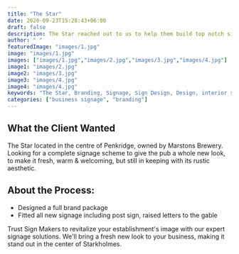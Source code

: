 ```yaml
---
title: "The Star"
date: 2020-09-23T15:28:43+06:00
draft: false
description: The Star reached out to us to help them build top notch sign boards for their business
author: " "
featuredImage: "images/1.jpg"
image: "images/1.jpg"
images: ["images/1.jpg","images/2.jpg","images/3.jpg","images/4.jpg"]
image1: "images/2.jpg"
image2: "images/3.jpg"
image3: "images/4.jpg"
image4: "images/4.jpg"
keywords: "The Star, Branding, Signage, Sign Design, Design, interior signage, exterior design"
categories: ["business signage", "branding"]
---
```


## What the Client Wanted
The Star located in the centre of Penkridge, owned by Marstons Brewery. Looking for a complete signage scheme to give the pub a whole new look, to make it fresh, warm & welcoming, but still in keeping with its rustic aesthetic.

## About the Process:
- Designed a full brand package
- Fitted all new signage including post sign, raised letters to the gable

Trust Sign Makers to revitalize your establishment's image with our expert signage solutions. We'll bring a fresh new look to your business, making it stand out in the center of Starkholmes.
